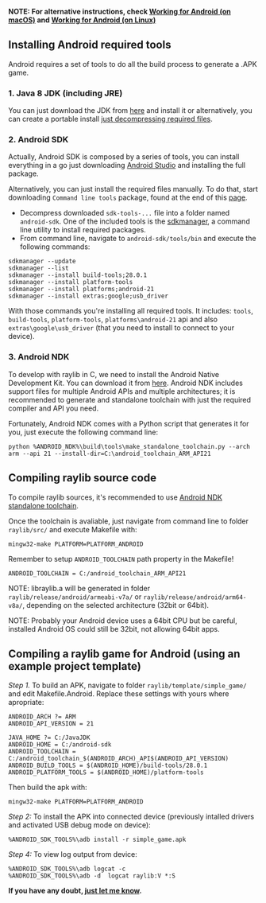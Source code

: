 **NOTE: For alternative instructions, check [Working for Android (on macOS)](https://github.com/raysan5/raylib/wiki/Working-for-Android-(on-macOS)) and [Working for Android (on Linux)](https://github.com/raysan5/raylib/wiki/Working-for-Android-(on-Linux))**

## Installing Android required tools

Android requires a set of tools to do all the build process to generate a .APK game.

### 1. Java 8 JDK (including JRE)

You can just download the JDK from [here](http://www.oracle.com/technetwork/java/javase/downloads/index.html) and install it or alternatively, you can create a portable install [just decompressing required files](https://www.whitebyte.info/programming/java/how-to-install-a-portable-jdk-in-windows-without-admin-rights).

### 2. Android SDK

Actually, Android SDK is composed by a series of tools, you can install everything in a go just downloading [Android Studio](https://developer.android.com/studio/#downloads) and installing the full package.

Alternatively, you can just install the required files manually. To do that, start downloading `Command line tools` package, found at the end of this [page](https://developer.android.com/studio/#command-tools).

 - Decompress downloaded `sdk-tools-...` file into a folder named `android-sdk`. One of the included tools is the [sdkmanager]((https://developer.android.com/studio/command-line/sdkmanager)), a command line utility to install required packages.
 - From command line, navigate to `android-sdk/tools/bin` and execute the following commands:
```
sdkmanager --update
sdkmanager --list
sdkmanager --install build-tools;28.0.1
sdkmanager --install platform-tools
sdkmanager --install platforms;android-21
sdkmanager --install extras;google;usb_driver
```
With those commands you're installing all required tools. It includes: `tools`, `build-tools`, `platform-tools`, `platforms\android-21` api and also `extras\google\usb_driver` (that you need to install to connect to your device).

### 3. Android NDK

To develop with raylib in C, we need to install the Android Native Development Kit. You can download it from [here](https://developer.android.com/ndk/downloads/). Android NDK includes support files for multiple Android APIs and multiple architectures; it is recommended to generate and standalone toolchain with just the required compiler and API you need. 

Fortunately, Android NDK comes with a Python script that generates it for you, just execute the following command line:

    python %ANDROID_NDK%\build\tools\make_standalone_toolchain.py --arch arm --api 21 --install-dir=C:\android_toolchain_ARM_API21

## Compiling raylib source code

To compile raylib sources, it's recommended to use [Android NDK standalone toolchain](https://developer.android.com/ndk/guides/standalone_toolchain.html). 

Once the toolchain is avaliable, just navigate from command line to folder `raylib/src/` and execute Makefile with:

    mingw32-make PLATFORM=PLATFORM_ANDROID

Remember to setup `ANDROID_TOOLCHAIN` path property in the Makefile!

    ANDROID_TOOLCHAIN = C:/android_toolchain_ARM_API21

NOTE: libraylib.a will be generated in folder `raylib/release/android/armeabi-v7a/` or `raylib/release/android/arm64-v8a/`, depending on the selected architecture (32bit or 64bit).

NOTE: Probably your Android device uses a 64bit CPU but be careful, installed Android OS could still be 32bit, not allowing 64bit apps.

## Compiling a raylib game for Android (using an example project template)

_Step 1._ To build an APK, navigate to folder `raylib/template/simple_game/` and edit Makefile.Android. Replace these
settings with yours where apropriate:
```
ANDROID_ARCH ?= ARM
ANDROID_API_VERSION = 21

JAVA_HOME ?= C:/JavaJDK
ANDROID_HOME = C:/android-sdk
ANDROID_TOOLCHAIN = C:/android_toolchain_$(ANDROID_ARCH)_API$(ANDROID_API_VERSION)
ANDROID_BUILD_TOOLS = $(ANDROID_HOME)/build-tools/28.0.1
ANDROID_PLATFORM_TOOLS = $(ANDROID_HOME)/platform-tools
```
Then build the apk with:
    
    mingw32-make PLATFORM=PLATFORM_ANDROID

_Step 2:_ To install the APK into connected device (previously intalled drivers and activated USB debug mode on device):

    %ANDROID_SDK_TOOLS%\adb install -r simple_game.apk

_Step 4:_ To view log output from device:

    %ANDROID_SDK_TOOLS%\adb logcat -c
    %ANDROID_SDK_TOOLS%\adb -d  logcat raylib:V *:S

**If you have any doubt, [just let me know][raysan5].**

[raysan5]: mailto:raysan5@gmail.com "Ramon Santamaria - Ray San"


